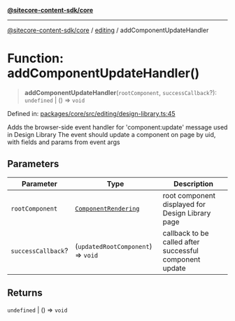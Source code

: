 [**@sitecore-content-sdk/core**](../../README.md)

***

[@sitecore-content-sdk/core](../../README.md) / [editing](../README.md) / addComponentUpdateHandler

# Function: addComponentUpdateHandler()

> **addComponentUpdateHandler**(`rootComponent`, `successCallback`?): `undefined` \| () => `void`

Defined in: [packages/core/src/editing/design-library.ts:45](https://github.com/Sitecore/xmc-jss-dev/blob/24bfb351cb3f21ca109885aec5c8f4d4d5e46084/packages/core/src/editing/design-library.ts#L45)

Adds the browser-side event handler for 'component:update' message used in Design Library
The event should update a component on page by uid, with fields and params from event args

## Parameters

| Parameter | Type | Description |
| ------ | ------ | ------ |
| `rootComponent` | [`ComponentRendering`](../../layout/interfaces/ComponentRendering.md) | root component displayed for Design Library page |
| `successCallback`? | (`updatedRootComponent`) => `void` | callback to be called after successful component update |

## Returns

`undefined` \| () => `void`
